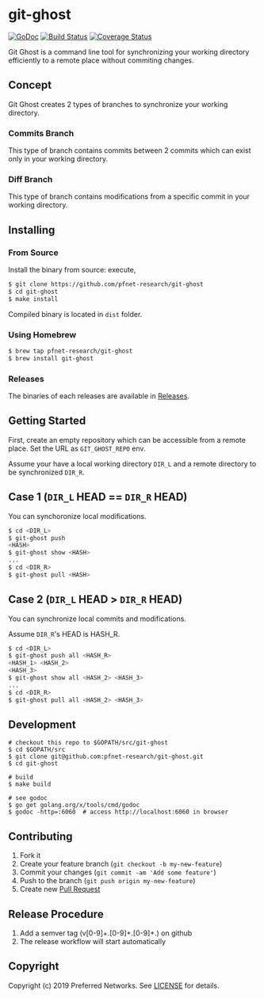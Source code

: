 # git-ghost

[![GoDoc][godoc-image]][godoc-link]
[![Build Status][build-image]][build-link]
[![Coverage Status][cov-image]][cov-link]

Git Ghost is a command line tool for synchronizing your working directory efficiently to a remote place without commiting changes.

## Concept

Git Ghost creates 2 types of branches to synchronize your working directory.

### Commits Branch

This type of branch contains commits between 2 commits which can exist only in your working directory.

### Diff Branch

This type of branch contains modifications from a specific commit in your working directory.

## Installing

### From Source

Install the binary from source: execute,

```bash
$ git clone https://github.com/pfnet-research/git-ghost
$ cd git-ghost
$ make install
```

Compiled binary is located in `dist` folder.


### Using Homebrew

```bash
$ brew tap pfnet-research/git-ghost
$ brew install git-ghost
```

### Releases

The binaries of each releases are available in [Releases](../../releases).

## Getting Started

First, create an empty repository which can be accessible from a remote place. Set the URL as `GIT_GHOST_REPO` env.

Assume your have a local working directory `DIR_L` and a remote directory to be synchronized `DIR_R`.

## Case 1 (`DIR_L` HEAD == `DIR_R` HEAD)

You can synchoronize local modifications.

```bash
$ cd <DIR_L>
$ git-ghost push
<HASH>
$ git-ghost show <HASH>
...
$ cd <DIR_R>
$ git-ghost pull <HASH>
```

## Case 2 (`DIR_L` HEAD \> `DIR_R` HEAD)

You can synchronize local commits and modifications.

Assume `DIR_R`'s HEAD is HASH\_R.

```bash
$ cd <DIR_L>
$ git-ghost push all <HASH_R>
<HASH_1> <HASH_2>
<HASH_3>
$ git-ghost show all <HASH_2> <HASH_3>
...
$ cd <DIR_R>
$ git-ghost pull all <HASH_2> <HASH_3>
```

## Development

```
# checkout this repo to $GOPATH/src/git-ghost
$ cd $GOPATH/src
$ git clone git@github.com:pfnet-research/git-ghost.git
$ cd git-ghost

# build
$ make build

# see godoc
$ go get golang.org/x/tools/cmd/godoc
$ godoc -http=:6060  # access http://localhost:6060 in browser
```

## Contributing

1. Fork it
2. Create your feature branch (`git checkout -b my-new-feature`)
3. Commit your changes (`git commit -am 'Add some feature'`)
4. Push to the branch (`git push origin my-new-feature`)
5. Create new [Pull Request](../../pull/new/master)

## Release Procedure

1. Add a semver tag (v[0-9]+.[0-9]+.[0-9]+.) on github
2. The release workflow will start automatically

## Copyright

Copyright (c) 2019 Preferred Networks. See [LICENSE](LICENSE) for details.

[build-image]: https://github.com/pfnet-research/git-ghost/actions/workflows/ci.yml/badge.svg
[build-link]:  https://github.com/pfnet-research/git-ghost/actions/workflows/ci.yml
[cov-image]:   https://coveralls.io/repos/github/pfnet-research/git-ghost/badge.svg?branch=master
[cov-link]:    https://coveralls.io/github/pfnet-research/git-ghost?branch=master
[godoc-image]: https://godoc.org/github.com/pfnet-research/git-ghost?status.svg
[godoc-link]:  https://godoc.org/github.com/pfnet-research/git-ghost
